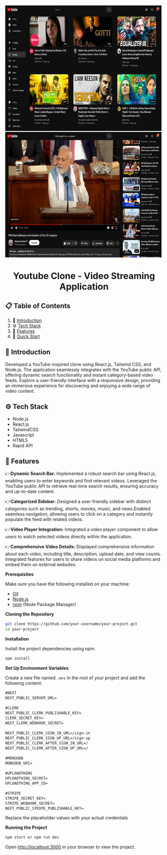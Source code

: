 <div align="start">
  <br />
    <a href="#" target="_blank">
      <img src="https://github.com/pranavshinde16/Images/blob/main/project-2_img1.png" width="500" height="400" alt="Project Banner">
    </a>
    <a href="#" target="_blank">
      <img src="https://github.com/pranavshinde16/Images/blob/main/project-2_img3.png" width="500" height="400" alt="Project Banner">
    </a>
  <br />
  
  <h1 align="center">Youtube Clone - Video Streaming Application</h1>
  
</div>

## 📋 <a name="table">Table of Contents</a>

1. 🤖 [Introduction](#introduction)
2. ⚙️ [Tech Stack](#tech-stack)
3. 🔋 [Features](#features)
4. 🤸 [Quick Start](#quick-start)

## <a name="introduction">🤖 Introduction</a>

Developed a YouTube-inspired clone using React.js, Tailwind CSS, and Node.js. The application seamlessly integrates with the YouTube public API, offering dynamic search functionality and instant category-based video feeds. Explore a user-friendly interface with a responsive design, providing an immersive experience for discovering and enjoying a wide range of video content.

## <a name="tech-stack">⚙️ Tech Stack</a>

- Node.js
- React.js
- TailwindCSS
- Javascript
- HTML5
- Rapid API

## <a name="features">🔋 Features</a>

👉**Dynamic Search Bar:** Implemented a robust search bar using React.js, enabling users to enter keywords and find relevant videos. Leveraged the YouTube public API to retrieve real-time search results, ensuring accuracy and up-to-date content.

👉**Categorized Sidebar:** Designed a user-friendly sidebar with distinct categories such as trending, shorts, movies, music, and news.Enabled seamless navigation, allowing users to click on a category and instantly populate the feed with related videos.

👉**Video Player Integration:** Integrated a video player component to allow users to watch selected videos directly within the application.

👉**Comprehensive Video Details:** Displayed comprehensive information about each video, including title, description, upload date, and view counts.
Integrated features for users to share videos on social media platforms and embed them on external websites.

**Prerequisites**

Make sure you have the following installed on your machine:

- [Git](https://git-scm.com/)
- [Node.js](https://nodejs.org/en)
- [npm](https://www.npmjs.com/) (Node Package Manager)

**Cloning the Repository**

```bash
git clone https://github.com/your-username/your-project.git
cd your-project
```

**Installation**

Install the project dependencies using npm:

```bash
npm install
```

**Set Up Environment Variables**

Create a new file named `.env` in the root of your project and add the following content:

```env
#NEXT
NEXT_PUBLIC_SERVER_URL=

#CLERK
NEXT_PUBLIC_CLERK_PUBLISHABLE_KEY=
CLERK_SECRET_KEY=
NEXT_CLERK_WEBHOOK_SECRET=

NEXT_PUBLIC_CLERK_SIGN_IN_URL=/sign-in
NEXT_PUBLIC_CLERK_SIGN_UP_URL=/sign-up
NEXT_PUBLIC_CLERK_AFTER_SIGN_IN_URL=/
NEXT_PUBLIC_CLERK_AFTER_SIGN_UP_URL=/

#MONGODB
MONGODB_URI=

#UPLOADTHING
UPLOADTHING_SECRET=
UPLOADTHING_APP_ID=

#STRIPE
STRIPE_SECRET_KEY=
STRIPE_WEBHOOK_SECRET=
NEXT_PUBLIC_STRIPE_PUBLISHABLE_KEY=
```

Replace the placeholder values with your actual credentials 

**Running the Project**

```bash
npm start or npm run dev
```

Open [http://localhost:3000](http://localhost:3000) in your browser to view the project.

